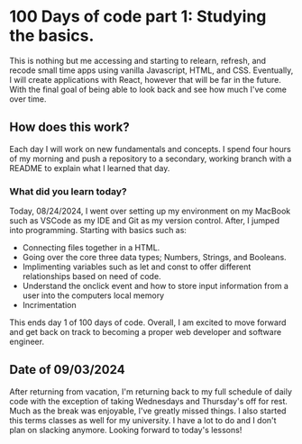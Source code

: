 <h1>100 Days of code part 1: Studying the basics.</h1>
<div>
  This is nothing but me accessing and starting to relearn, refresh, and recode small time apps using vanilla Javascript, HTML, and CSS. Eventually, I will create applications with React, however that will be far in the future. With the final goal of being able to look back and see how much I've come over time. 
</div>
<h2>How does this work?</h2>
<div>
  Each day I will work on new fundamentals and concepts. I spend four hours of my morning and push a repository to a secondary, working branch with a README to explain what I learned that day.
</div>
<h3>What did you learn today?</h3>
<div>
  Today, 08/24/2024, I went over setting up my environment on my MacBook such as VSCode as my IDE and Git as my version control. After, I jumped into programming. Starting with basics such as:
  <ul>
    <li>Connecting files together in a HTML.</li>
    <li>Going over the core three data types; Numbers, Strings, and Booleans.</li>
    <li>Implimenting variables such as let and const to offer different relationships based on need of code.</li>
    <li>Understand the onclick event and how to store input information from a user into the computers local memory</li>
    <li>Incrimentation</li>
  </ul>
  This ends day 1 of 100 days of code. Overall, I am excited to move forward and get back on track to becoming a proper web developer and software engineer.

</div>

<h2>Date of 09/03/2024</h2>
<div>
  After returning from vacation, I'm returning back to my full schedule of daily code with the exception of taking Wednesdays and Thursday's off for rest. Much as the break was enjoyable, I've greatly missed things. I also started this terms classes as well for my university. I have a lot to do and I don't plan on slacking anymore. Looking forward to today's lessons!
</div>
